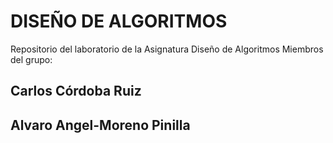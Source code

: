 # DISEÑO DE ALGORITMOS
Repositorio del laboratorio de la Asignatura Diseño de Algoritmos
Miembros del grupo:
## Carlos Córdoba Ruiz
## Alvaro Angel-Moreno Pinilla
